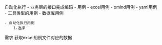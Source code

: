 自动化执行
    - 业务层的接口完成编码
    - 用例
        - excel用例
        - xmind用例
        - yaml用例
        - 工具类型的用例
        - 数据库用例

    - 自动化执行用例
        1-选择



需求
获取excel用例文件对应的数据